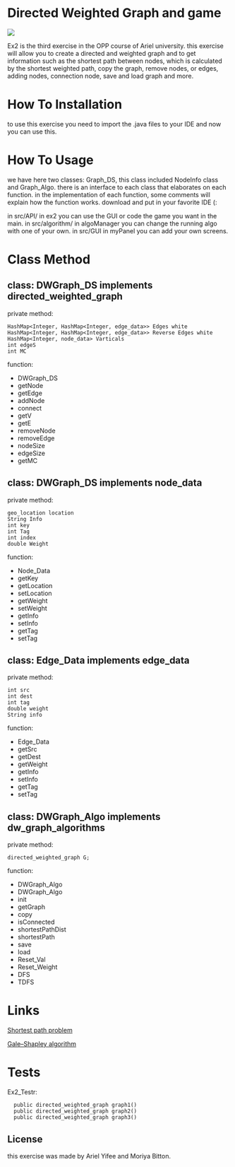 # Directed Weighted Graph and game

![](https://i.pinimg.com/originals/1d/7e/83/1d7e836aa727aa30038c1fb8bf7fc7b6.gif)

Ex2 is the third exercise in the OPP course of Ariel university.
this exercise will allow you to create a directed and weighted graph and to get information such as the shortest path between nodes, 
which is calculated by the shortest weighted path, copy the graph, remove nodes, or edges, adding nodes, connection node, save and load graph and more.

# How To Installation

to use this exercise you need to import the .java files to your IDE and now you can use this.

# How To Usage

we have here two classes: Graph_DS, this class included NodeInfo class and Graph_Algo. there is an interface to each class that elaborates on each function.
in the implementation of each function, some comments will explain how the function works.
download and put in your favorite IDE (:

in src/API/ in ex2 you can use the GUI or code the game you want in the main.
in src/algorithm/ in algoManager you can change the running algo with one of your own.
in src/GUI in myPanel you can add your own screens.

# Class Method

## class: DWGraph_DS implements directed_weighted_graph 

private method: 

    HashMap<Integer, HashMap<Integer, edge_data>> Edges white
    HashMap<Integer, HashMap<Integer, edge_data>> Reverse Edges white 
    HashMap<Integer, node_data> Varticals 
    int edgeS
    int MC
	
function:

  * DWGraph_DS
  * getNode
  * getEdge
  * addNode
  * connect
  * getV
  * getE
  * removeNode
  * removeEdge
  * nodeSize
  * edgeSize
  * getMC
    
## class: DWGraph_DS implements node_data

private method:

    geo_location location
    String Info
    int key 
    int Tag
    int index
    double Weight
    

function:

* Node_Data
* getKey
* getLocation
* setLocation
* getWeight
* setWeight
* getInfo
* setInfo
* getTag
* setTag
	
## class: Edge_Data implements edge_data

private method:

    int src
    int dest
    int tag
    double weight
    String info 
	
function:

* Edge_Data
* getSrc
* getDest
* getWeight
* getInfo
* setInfo
* getTag
* setTag
   
## class: DWGraph_Algo implements dw_graph_algorithms 

private method:

    directed_weighted_graph G;
	
function: 

 * DWGraph_Algo
 * DWGraph_Algo
 * init
 * getGraph
 * copy
 * isConnected
 * shortestPathDist
 * shortestPath
 * save
 * load
 * Reset_Val 
 * Reset_Weight 
 * DFS 
 * TDFS
	
# Links
	
[Shortest path problem](https://en.wikipedia.org/wiki/Shortest_path_problem)

[Gale–Shapley algorithm](https://en.wikipedia.org/wiki/Gale%E2%80%93Shapley_algorithm)
	
# Tests 

Ex2_Testr:

      public directed_weighted_graph graph1()
      public directed_weighted_graph graph2()
      public directed_weighted_graph graph3()

## License

this exercise was made by Ariel Yifee and Moriya Bitton.
